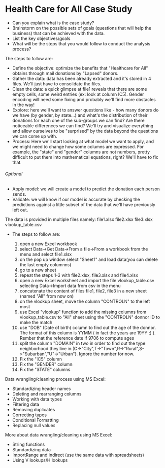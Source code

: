 # Health Care for All Case Study

- Can you explain what is the case study?
- Brainstorm on the possible sets of goals (questions that will help the business) that can be achieved with the data.
- List the key objectives/goals
- What will be the steps that you would follow to conduct the analysis process?

The steps to follow are:

- Define the objective: optimize the benefits that "Healthcare for All" obtains through mail donations by "Lapsed" donors.
- Gather the data: data has been already extracted and it's stored in 4 files. We'll just have to consolidate the files.
- Clean the data: a quick glimpse at file1 reveals that there are some empty cells, some weird entries (ex: look at column IC5). Gender encoding will need some fixing and probably we'll find more obstacles in the way!
- Explore: here we'll want to answer questions like - how many donors do we have (by gender, by state...) and what's the distribution of their donations for each one of the sub-groups we can find? Are there noticeable differences we can find? We'll try and visualize everything and allow ourselves to be "surprised" by the data beyond the questions we can come up with.
- Process: Here we'll start looking at what model we want to apply, and we might need to change how some columns are expressed. For example, the "state" and "gender" columns are not numbers, pretty difficult to put them into mathematical equations, right? We'll have to fix that.
###### Optional
- Apply model: we will create a model to predict the donation each person sends.
- Validate: we will know if our model is accurate by checking the predictions against a little subset of the data that we'll have previously left out.

The data is provided in multiple files namely:
file1.xlsx
file2.xlsx
file3.xlsx
vlookup_table.csv

- The steps to follow are:

  1. open a new Excel workbook
  2. select Data->Get Data->From a file->From a workbook from the menu and select file1.xlsx
  3. on the pop up window select "Sheet1" and load data(you can delete the last empty columnns)
  4. go to a new sheet
  5. repeat the steps 1-3 with file2.xlsx, file3.xlsx and file4.xlsx
  6. open a new Excel worksheet and import the file vlookup_table.csv selecting Data->Import data from csv in the menu
  7. concatenate the content of files file1, file2, file3 in a new sheet (named "All" from now on)
  8. on the vlookup sheet, move the column "CONTROLN" to the left most
  9. use Excel "vlookup" function to add the missing columns from vlookup_table.csv to "All" sheet using the "CONTROLN" donnor ID to make the match
  10. use "DOB" (Date of birth) column to find out the age of the donnor. The format of this column is YYMM ( in fact the years are 19YY ;) ). Rember that the reference date if 9706 to compute ages
  11. split the column "DOMAIN" in two in order to find out the type neighborhood they live in (C->"City",T->"Town",R->"Rural",S->"Suburban","U"->"Urban"). Ignore the number for now.
  12. Fix the "IC5" column
  13. Fix the "GENDER" column
  14. Fix the "STATE" columns


Data wrangling/cleaning process using MS Excel:

- Standardizing header names
- Deleting and rearranging columns
- Working with data types
- Filtering data
- Removing duplicates
- Correcting typos
- Conditional Formatting
- Replacing null values


More about data wrangling/cleaning using MS Excel:
- String functions
- Standardizing data
- ImportRange and indirect (use the same data with spreadsheets)
- Using V lookups/H lookups

